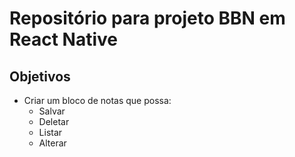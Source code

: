 # Repositório para projeto BBN em React Native

## Objetivos
- Criar um bloco de notas que possa:
  - Salvar
  - Deletar
  - Listar
  - Alterar
